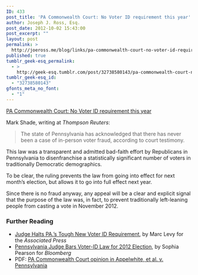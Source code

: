 ```yaml
---
ID: 433
post_title: 'PA Commonwealth Court: No Voter ID requirement this year'
author: Joseph J. Ross, Esq.
post_date: 2012-10-02 15:43:00
post_excerpt: ""
layout: post
permalink: >
  http://joeross.me/blog/links/pa-commonwealth-court-no-voter-id-requirement/
published: true
tumblr_geek-esq_permalink:
  - >
    http://geek-esq.tumblr.com/post/32738580143/pa-commonwealth-court-no-voter-id-requirement
tumblr_geek-esq_id:
  - "32738580143"
gfonts_meta_no_font:
  - "1"
---
```

<a href='http://newsandinsight.thomsonreuters.com/Legal/News/2012/10_-_October/Judge_halts_Pennsylvania_s_controversial_voter_ID_law/'>PA Commonwealth Court: No Voter ID requirement this year</a><div class="link_description"><p>Mark Shade, writing at <em>Thompson Reuters</em>:</p>

<blockquote>
  <p>The state of Pennsylvania has acknowledged that there has never been a case of in-person voter fraud, according to court testimony.</p>
</blockquote>

<p>This law was a transparent and admitted bad-faith effort by Republicans in Pennsylvania to disenfranchise a statistically significant number of voters in traditionally Democratic demographics.</p>

<p>To be clear, the ruling prevents the law from going into effect for next month&#8217;s election, but allows it to go into full effect next year.</p>

<p>Since there is no fraud anyway, any appeal will be a clear and explicit signal that the purpose of the law was, in fact, to prevent traditionally left-leaning people from casting a vote in November 2012.</p>

<h3>Further Reading</h3>

<ul><li><a href="http://hosted.ap.org/dynamic/stories/U/US_VOTER_ID_PENNSYLVANIA?SITE=AP&amp;SECTION=HOME&amp;TEMPLATE=DEFAULT" target="_blank">Judge Halts PA.&#8217;s Tough New Voter ID Requirement</a>, by Marc Levy for the <em>Associated Press</em></li>
<li><a href="http://www.bloomberg.com/news/2012-10-02/pennsylvania-judge-bars-voter-id-law-for-2012-election.html" target="_blank">Pennsylvania Judge Bars Voter-ID Law for 2012 Election</a>, by Sophia Pearson for <em>Bloomberg</em></li>
<li>PDF: <a href="http://www.pacourts.us/NR/rdonlyres/CFBF4323-B964-4846-8179-88D689375C10/0/CMWSuppDetAppPrelInjOrder_100212.pdf" target="_blank">PA Commonwealth Court opinion in Appelwhite, et al. v. Pennsylvania</a></li>
</ul></div>